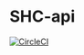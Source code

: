 # SHC-api
[![CircleCI](https://circleci.com/gh/SHCBuildUser/SHC-api.svg?style=shield)](https://circleci.com/gh/SHCBuildUser/SHC-api)
